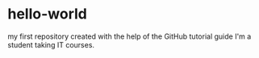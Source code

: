 # hello-world
my first repository created with the help of the GitHub tutorial guide 
I'm a student taking IT courses. 

